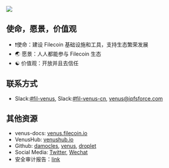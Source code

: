 ![](../../.vuepress/public/contact.jpg)

## 使命，愿景，价值观

- :exclamation:使命：建设 Filecoin 基础设施和工具，支持生态繁荣发展
- :earth_asia: 愿景：人人都能参与 Filecoin 生态 
- :yin_yang: 价值观：开放并且去信任

## 联系方式

- Slack:[#fil-venus](https://filecoinproject.slack.com/archives/CEHHJNJS3), Slack:[#fil-venus-cn](https://filecoinproject.slack.com/archives/C028PCH8L31), [venus@ipfsforce.com](mailto:venus@ipfsforce.com)

## 其他资源
 
- venus-docs: [venus.filecoin.io](venus.filecoin.io)
- VenusHub: [venushub.io](venushub.io)
- Github: [damocles](https://github.com/ipfs-force-community/damocles), [venus](https://github.com/filecoin-project/venus), [droplet](https://github.com/ipfs-force-community/droplet)
- Social Media: [Twitter](https://twitter.com/venus_filecoin), [Wechat](https://mp.weixin.qq.com/s/p4_ch03QeMMXxPyakr_8XQ)
- 安全审计报告：[link](https://leastauthority.com/static/publications/LeastAuthority_Filecoin_Foundation_Venus_Final_Audit_Report.pdf)
